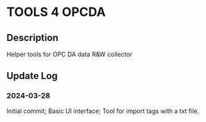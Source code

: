 # TOOLS 4 OPCDA

## Description

Helper tools for OPC DA data R&W collector

## Update Log

### 2024-03-28

Initial commit;
Basic UI interface;
Tool for import tags with a txt file.
